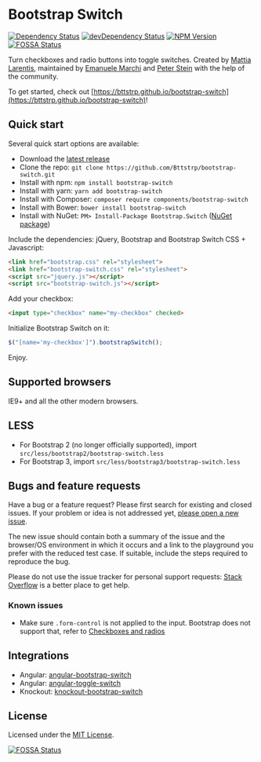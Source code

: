 # Bootstrap Switch
[![Dependency Status](https://david-dm.org/Bttstrp/bootstrap-switch.svg?style=flat)](https://david-dm.org/Bttstrp/bootstrap-switch)
[![devDependency Status](https://david-dm.org/Bttstrp/bootstrap-switch/dev-status.svg?style=flat)](https://david-dm.org/Bttstrp/bootstrap-switch#info=devDependencies)
[![NPM Version](http://img.shields.io/npm/v/bootstrap-switch.svg?style=flat)](https://www.npmjs.org/)
[![FOSSA Status](https://app.fossa.io/api/projects/git%2Bgithub.com%2Fcanv15%2Fbootstrap-switch.svg?type=shield)](https://app.fossa.io/projects/git%2Bgithub.com%2Fcanv15%2Fbootstrap-switch?ref=badge_shield)

Turn checkboxes and radio buttons into toggle switches. Created by [Mattia Larentis](http://github.com/nostalgiaz), maintained by [Emanuele Marchi](http://github.com/lostcrew) and [Peter Stein](http://www.bdmdesign.org) with the help of the community.

To get started, check out [https://bttstrp.github.io/bootstrap-switch](https://bttstrp.github.io/bootstrap-switch)!

## Quick start

Several quick start options are available:

- Download the [latest release](https://github.com/Bttstrp/bootstrap-switch/releases/latest)
- Clone the repo: `git clone https://github.com/Bttstrp/bootstrap-switch.git`
- Install with npm: `npm install bootstrap-switch`
- Install with yarn: `yarn add bootstrap-switch`
- Install with Composer: `composer require components/bootstrap-switch`
- Install with Bower: `bower install bootstrap-switch`
- Install with NuGet: `PM> Install-Package Bootstrap.Switch` ([NuGet package](https://github.com/blachniet/bootstrap-switch-nuget))

Include the dependencies: jQuery, Bootstrap and Bootstrap Switch CSS + Javascript:

``` html
<link href="bootstrap.css" rel="stylesheet">
<link href="bootstrap-switch.css" rel="stylesheet">
<script src="jquery.js"></script>
<script src="bootstrap-switch.js"></script>
```

Add your checkbox:

```html
<input type="checkbox" name="my-checkbox" checked>
```

Initialize Bootstrap Switch on it:

```javascript
$("[name='my-checkbox']").bootstrapSwitch();
```

Enjoy.

## Supported browsers

IE9+ and all the other modern browsers.

## LESS

- For Bootstrap 2 (no longer officially supported), import `src/less/bootstrap2/bootstrap-switch.less`
- For Bootstrap 3, import `src/less/bootstrap3/bootstrap-switch.less`

## Bugs and feature requests

Have a bug or a feature request? Please first search for existing and closed issues. If your problem or idea is not addressed yet, [please open a new issue](https://github.com/Bttstrp/bootstrap-switch/issues/new).

The new issue should contain both a summary of the issue and the browser/OS environment in which it occurs and a link to the playground you prefer with the reduced test case.
If suitable, include the steps required to reproduce the bug.

Please do not use the issue tracker for personal support requests: [Stack Overflow](https://stackoverflow.com/questions/tagged/bootstrap-switch) is a better place to get help.

### Known issues

- Make sure `.form-control` is not applied to the input. Bootstrap does not support that, refer to [Checkboxes and radios](https://getbootstrap.com/css/#checkboxes-and-radios)

## Integrations

- Angular: [angular-bootstrap-switch](https://github.com/frapontillo/angular-bootstrap-switch)
- Angular: [angular-toggle-switch](https://github.com/JumpLink/angular-toggle-switch)
- Knockout: [knockout-bootstrap-switch](https://github.com/pauloortins/knockout-bootstrap-switch)

## License

Licensed under the [MIT License](https://github.com/Bttstrp/bootstrap-switch/blob/master/LICENSE).



[![FOSSA Status](https://app.fossa.io/api/projects/git%2Bgithub.com%2Fcanv15%2Fbootstrap-switch.svg?type=large)](https://app.fossa.io/projects/git%2Bgithub.com%2Fcanv15%2Fbootstrap-switch?ref=badge_large)